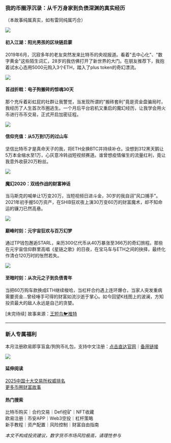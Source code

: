 ### 我的币圈浮沉录：从千万身家到负债深渊的真实经历

（本故事纯属真实，如有雷同纯属巧合）

![](https://ac63e02.webp.li/biquanstory001-001.jpg)

#### 初入江湖：阳光男孩的区块链启蒙
2019年6月，沉寂多年的老友突然发来比特币的央视报道。看着"去中心化"、"数字黄金"这些陌生词汇，28岁的我仿佛打开了新世界的大门。在朋友推荐下，我抱着试水心态用5000元购入3个ETH，踏入了plus token的奇幻漂流。

![](https://ac63e02.webp.li/biquanstory001-002.jpg)

#### 首战折戟：电子狗搬砖的惊魂30天
那个充斥着彩虹屁的社群让我警觉，当发现所谓的"搬砖套利"竟是资金盘骗局时，我经历了人生首次币圈逃生。一个月后平台宕机又重启的魔幻经历，让我学会用火币进行币币交易，正式开启加密征程。

![](https://ac63e02.webp.li/biquanstory001-003.jpg)

#### 信仰充值：从5万到1万的过山车
坚信比特币才是真命天子的我，将ETH全换BTC并持续补仓。没想到312黑天鹅让5万本金缩水至1万，心灰意冷转战短视频赛道。谁曾想疫情催生的流量红利，竟让我意外收获20万粉丝。

![](https://ac63e02.webp.li/biquanstory001-006.jpg)

#### 魔幻2020：双线作战的财富神话
当马斯克的喊单让1万变20万，当短视频日进斗金，30岁的我自诩"风口捕手"。2021年初手握50万资产，在SHIB狂欢夜上演30万变60万的财富魔术，却不知命运的镰刀已然高悬。

![](https://ac63e02.webp.li/biquanstory001-008.jpg)

#### 巅峰时刻：元宇宙狂欢与百万幻梦
通过TP钱包邂逅STARL，亲历300亿代币从40万暴涨至366万的奇幻旅程。那些在元宇宙信仰群里高唱《星链之歌》的日夜，在宝马车与ETH之间的抉择，最终化作清仓120万时的怅然若失。

![](https://ac63e02.webp.li/biquanstory001-017.jpg)

#### 至暗时刻：从次元之子到负债青年
当把60万购车款换成ETH继续梭哈，当杠杆合约遇上连环爆仓，当家人突发重病需要资金...曾经唾手可得的财富如流沙逝于掌心。如今回望K线图上的波澜，方知投资最大的敌人永远是自己的贪婪。

[未完待续] 故事来源：[王短鸟🐦推特](https://twitter.com/wanghebbf)

---

### 新人专属福利
本月注册欧易即享盲盒/狗狗币礼包，支持中文注册：[点击直达官网](https://www.okx.com/zh-hans/join/74873351)｜[备用链接](https://www.chouyi.world/zh-hans/join/18639032)

[![](https://fe095ec.webp.li/top-10-exchanges-001.jpg)](https://www.chouyi.world/zh-hans/join/18639032)

#### 延伸阅读
[2025中国十大交易所权威排名](https://btc8848.com/top-10-exchanges/)  
[更多币圈财富故事](https://heiyetouzi.xyz/biquanstory001/)

#### 热门搜索
比特币购买｜合约交易｜Defi挖矿｜NFT收藏  
欧易注册｜币安APP｜Web3空投｜杠杆策略  
新手教程｜资产配置｜风险控制｜财富自由指南  

*本文不构成投资建议，数字货币市场风险极高，请理性参与*